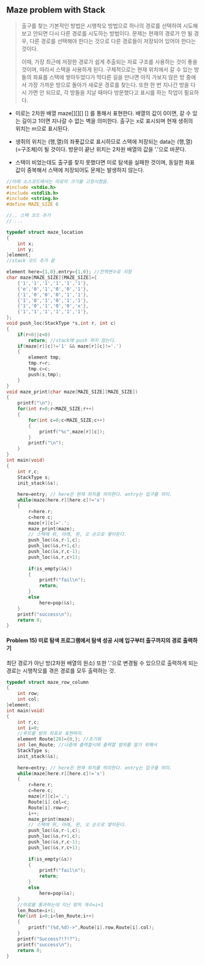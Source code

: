 ## Maze problem with Stack

> 출구를 찾는 기본적인 방법은 시행착오 방법으로 하나의 경로를 선택하여 시도해보고 안되면 다시 다른 경로를 시도하는 방법이다. 문제는 현재의 경로가  안 될 경우, 다른 경로를 선택해야 한다는 것으로 다른 경로들이 저장되어 있어야 한다는 것이다. 
>
> 이때, 가장 최근에 저장한 경로가 쉽게 추출되는 자료 구조를 사용하는 것이 좋을 것이며, 따라서 스택을 사용하게 된다. 구체적으로는 현재 위치에서 갈 수 있는 방들의 좌표를 스택에 쌓아두었다가 막다른 길을 만나면 아직 가보지 않은 방 중에서 가장 가까운 방으로 돌아가 새로운 경로를 찾는다. 또한 한 번 지나간 방을 다시 가면 안 되므로, 각 방들을 지날 때마다 방문했다고 표시를 하는 작업이 필요하다.

- 미로는 2차원 배열 maze[][][] [] 를 통해서 표현한다. 배열의 값이 0이면, 갈 수 있는 길이고 1이면 지나갈 수 없는 벽을 의미한다. 출구는 x로 표시되며 현재 생쥐의 위치는 m으로 표시된다. 

- 생쥐의 위치는 (행,열)의 좌푯값으로 표시하므로 스택에 저장되는 data는 (행,열) (=구조체)이 될 것이다. 방문이 끝난 위치는 2차원 배열의 값을 '.'으로 바꾼다.

- 스택이 비었는데도 출구를 찾지 못했다면 미로 탐색을 실패한 것이며, 동일한 좌표값이 중복해서 스택에 저장되어도 문제는 발생하지 않는다. 

```c
//아래 소스코드에서는 미로의 크기를 고정시켰음.
#include <stdio.h>
#include <stdlib.h>
#include <string.h>
#define MAZE_SIZE 6

//.. 스택 코드 추가
// ...

typedef struct maze_location
{
	int x;
    int y;
}element;
//stack 코드 추가 끝

element here={1,0},entry={1,0}; //전역변수로 지정
char maze[MAZE_SIZE][MAZE_SIZE]={
    {'1','1','1','1','1','1'},
    {'e','0','1','0','0','1'},
    {'1','0','0','0','1','1'},
    {'1','0','1','0','1','1'},
    {'1','0','1','0','0','x'},
    {'1','1','1','1','1','1'},
};
void push_loc(StackType *s,int r, int c)
{
    if(r<0||c<0)
        return; //stack에 push 하지 않는다.
    if(maze[r][c]!='1' && maze[r][c]!='.')
    {
        element tmp;
        tmp.r=r;
        tmp.c=c;
        push(s,tmp);
    }
}
void maze_print(char maze[MAZE_SIZE][MAZE_SIZE])
{
    printf("\n");
    for(int r=0;r<MAZE_SIZE;r++)
    {
        for(int c=0;c<MAZE_SIZE;c++)
        {
            printf("%c",maze[r][c]);
        }
        printf("\n");
    }
}
int main(void)
{
    int r,c;
    StackType s;
    init_stack(&s);
    
    here=entry; // here은 현재 위치를 의미한다. entry는 입구를 의미.
   	while(maze[here.r][here.c]!='x')
    {
        r=here.r;
        c=here.c;
        maze[r][c]='.';
        maze_print(maze);
        // 스택에 위, 아래, 왼, 오 순으로 쌓아둔다.
        push_loc(&s,r-1,c);
        push_loc(&s,r+1,c);
        push_loc(&s,r,c-1);
        push_loc(&s,r,c+1);
        
        if(is_empty(&s))
        {
            printf("fail\n");
            return;
        }
        else
            here=pop(&s);
    }
    printf("success\n");
    return 0;
}
```

#### Problem 15) 미로 탐색 프로그램에서 탐색 성공 시에 입구부터 출구까지의 경로 출력하기

최단 경로가 아닌 방(2차원 배열의 원소) 또한 '.'으로 변경될 수 있으므로 출력하게 되는 경로는 시행착오를 겪은 경로를 모두 출력하는 것.

```c
typedef struct maze_row_column
{
    int row;
    int col;
}element;
int main(void)
{
    int r,c;
    int i=0;
    //루트를 방의 좌표로 표현하자.
    element Route[20]={0,}; //초기화
    int len_Route; //나중에 출력할시에 출력할 범위를 알기 위해서
    StackType s;
    init_stack(&s);
    
    here=entry; // here은 현재 위치를 의미한다. entry는 입구를 의미.
   	while(maze[here.r][here.c]!='x')
    {
        r=here.r;
        c=here.c;
        maze[r][c]='.';
        Route[i].col=c;
        Route[i].row=r;
        i++;
        maze_print(maze);
        // 스택에 위, 아래, 왼, 오 순으로 쌓아둔다.
        push_loc(&s,r-1,c);
        push_loc(&s,r+1,c);
        push_loc(&s,r,c-1);
        push_loc(&s,r,c+1);
        
        if(is_empty(&s))
        {
            printf("fail\n");
            return;
        }
        else
            here=pop(&s);
    }
    //미로를 통과하는데 지난 방의 개수=i+1
    len_Route=i+1;
    for(int i=0;i<len_Route;i++)
    {
        printf("(%d,%d)->",Route[i].row,Route[i].col);
    }
    printf("Success?!?!?");
    printf("success\n");
    return 0;
}
```











